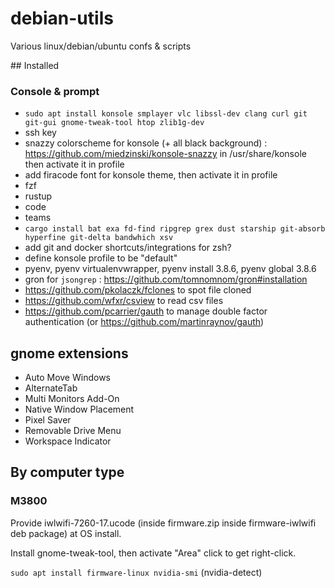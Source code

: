 # debian-utils

Various linux/debian/ubuntu confs & scripts

## Installed

### Console & prompt

* `sudo apt install konsole smplayer vlc libssl-dev clang curl git git-gui gnome-tweak-tool htop zlib1g-dev`
* ssh key
* snazzy colorscheme for konsole (+ all black background) : https://github.com/miedzinski/konsole-snazzy in /usr/share/konsole
  then activate it in profile
* add firacode font for konsole theme, then activate it in profile
* fzf
* rustup
* code
* teams
* `cargo install bat exa fd-find ripgrep grex dust starship git-absorb hyperfine git-delta bandwhich xsv`
* add git and docker shortcuts/integrations for zsh?
* define konsole profile to be "default"
* pyenv, pyenv virtualenvwrapper, pyenv install 3.8.6, pyenv global 3.8.6
* gron for `jsongrep` : https://github.com/tomnomnom/gron#installation
* https://github.com/pkolaczk/fclones to spot file cloned
* https://github.com/wfxr/csview to read csv files
* https://github.com/pcarrier/gauth to manage double factor authentication (or https://github.com/martinraynov/gauth)

## gnome extensions

- Auto Move Windows
- AlternateTab
- Multi Monitors Add-On
- Native Window Placement
- Pixel Saver
- Removable Drive Menu
- Workspace Indicator

## By computer type

### M3800

Provide iwlwifi-7260-17.ucode (inside firmware.zip inside firmware-iwlwifi deb package) at OS install.

Install gnome-tweak-tool, then activate "Area" click to get right-click.

`sudo apt install firmware-linux nvidia-smi` (nvidia-detect)
